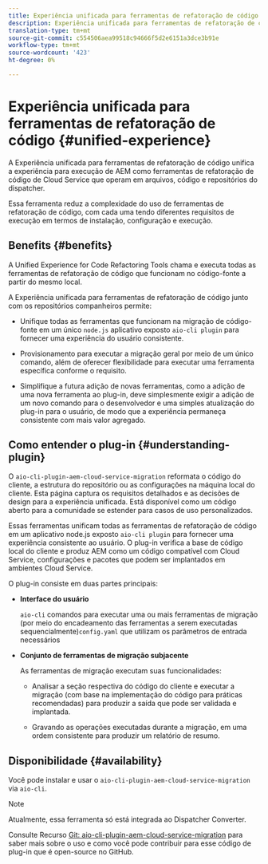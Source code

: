 ```yaml
---
title: Experiência unificada para ferramentas de refatoração de código
description: Experiência unificada para ferramentas de refatoração de código
translation-type: tm+mt
source-git-commit: c554506aea99518c94666f5d2e6151a3dce3b91e
workflow-type: tm+mt
source-wordcount: '423'
ht-degree: 0%

---
```



# Experiência unificada para ferramentas de refatoração de código {#unified-experience}

A Experiência unificada para ferramentas de refatoração de código unifica a experiência para execução de AEM como ferramentas de refatoração de código de Cloud Service que operam em arquivos, código e repositórios do dispatcher.

Essa ferramenta reduz a complexidade do uso de ferramentas de refatoração de código, com cada uma tendo diferentes requisitos de execução em termos de instalação, configuração e execução.

## Benefits {#benefits}

A Unified Experience for Code Refactoring Tools chama e executa todas as ferramentas de refatoração de código que funcionam no código-fonte a partir do mesmo local.

A Experiência unificada para ferramentas de refatoração de código junto com os repositórios companheiros permite:

* Unifique todas as ferramentas que funcionam na migração de código-fonte em um único `node.js` aplicativo exposto `aio-cli plugin` para fornecer uma experiência do usuário consistente.

* Provisionamento para executar a migração geral por meio de um único comando, além de oferecer flexibilidade para executar uma ferramenta específica conforme o requisito.

* Simplifique a futura adição de novas ferramentas, como a adição de uma nova ferramenta ao plug-in, deve simplesmente exigir a adição de um novo comando para o desenvolvedor e uma simples atualização do plug-in para o usuário, de modo que a experiência permaneça consistente com mais valor agregado.

## Como entender o plug-in {#understanding-plugin}

O `aio-cli-plugin-aem-cloud-service-migration` reformata o código do cliente, a estrutura do repositório ou as configurações na máquina local do cliente. Esta página captura os requisitos detalhados e as decisões de design para a experiência unificada.
Está disponível como um código aberto para a comunidade se estender para casos de uso personalizados.

Essas ferramentas unificam todas as ferramentas de refatoração de código em um aplicativo node.js exposto `aio-cli plugin` para fornecer uma experiência consistente ao usuário. O plug-in verifica a base de código local do cliente e produz AEM como um código compatível com Cloud Service, configurações e pacotes que podem ser implantados em ambientes Cloud Service.

O plug-in consiste em duas partes principais:

* **Interface do usuário**

   `aio-cli` comandos para executar uma ou mais ferramentas de migração (por meio do encadeamento das ferramentas a serem executadas sequencialmente)`config.yaml` que utilizam os parâmetros de entrada necessários

* **Conjunto de ferramentas de migração subjacente**

   As ferramentas de migração executam suas funcionalidades:

   * Analisar a seção respectiva do código do cliente e executar a migração (com base na implementação do código para práticas recomendadas) para produzir a saída que pode ser validada e implantada.

   * Gravando as operações executadas durante a migração, em uma ordem consistente para produzir um relatório de resumo.

## Disponibilidade {#availability}

Você pode instalar e usar o `aio-cli-plugin-aem-cloud-service-migration` via `aio-cli`.

>[!NOTE]
>Atualmente, essa ferramenta só está integrada ao Dispatcher Converter.

Consulte Recurso [Git: aio-cli-plugin-aem-cloud-service-migration](https://github.com/adobe/aio-cli-plugin-aem-cloud-service-migration) para saber mais sobre o uso e como você pode contribuir para esse código de plug-in que é open-source no GitHub.

